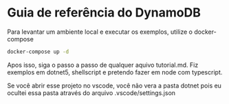 # Guia de referência do DynamoDB 

Para levantar um ambiente local e executar os exemplos, utilize o docker-compose


```bash
docker-compose up -d
```

Apos isso, siga o passo a passo de qualquer aquivo tutorial.md.
Fiz exemplos em dotnet5, shellscript e pretendo fazer em node com typescript.

Se você abrir esse projeto no vscode, você não vera a pasta dotnet pois eu ocultei essa pasta através do arquivo .vscode/settings.json
